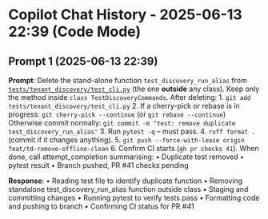 # Copilot Chat History - 2025-06-13 22:39 (Code Mode)

## Prompt 1 (2025-06-13 22:39)

**Prompt**: Delete the stand-alone function `test_discovery_run_alias` from [`tests/tenant_discovery/test_cli.py`](tests/tenant_discovery/test_cli.py:line) (the one **outside** any class). Keep only the method inside `class TestDiscoveryCommands`. After deleting: 1. `git add tests/tenant_discovery/test_cli.py` 2. If a cherry-pick or rebase is in progress: `git cherry-pick --continue` (or `git rebase --continue`) Otherwise commit normally: `git commit -m "test: remove duplicate test_discovery_run_alias"` 3. Run `pytest -q` – must pass. 4. `ruff format .` (commit if it changes anything). 5. `git push --force-with-lease origin feat/td-remove-offline-clean` 6. Confirm CI starts (`gh pr checks 41`). When done, call attempt_completion summarising: • Duplicate test removed • pytest result • Branch pushed, PR #41 checks pending

**Response**: 
• Reading test file to identify duplicate function
• Removing standalone test_discovery_run_alias function outside class
• Staging and committing changes
• Running pytest to verify tests pass
• Formatting code and pushing to branch
• Confirming CI status for PR #41
